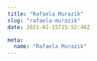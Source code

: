 ```yaml
---
title: "Rafaela Murazik"
slug: "rafaela-murazik"
date: 2021-02-15T15:52:48Z

meta:
  name: "Rafaela Murazik"
---
```


